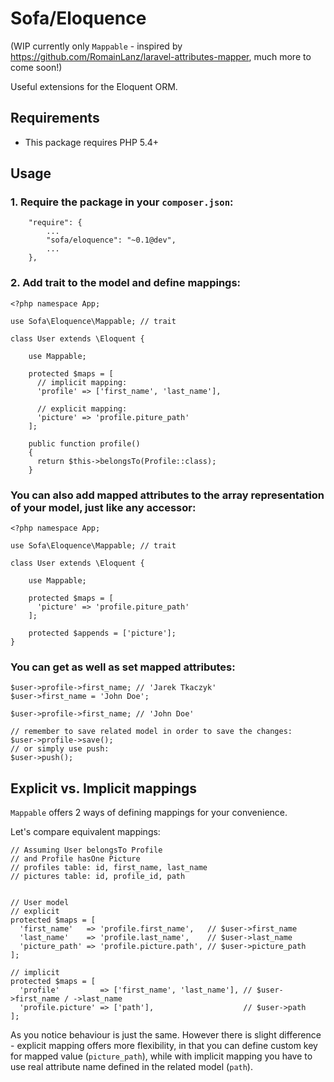 # Sofa/Eloquence

(WIP currently only `Mappable` - inspired by https://github.com/RomainLanz/laravel-attributes-mapper, much more to come soon!)

Useful extensions for the Eloquent ORM.

## Requirements

* This package requires PHP 5.4+

## Usage

### 1. Require the package in your `composer.json`:

```
    "require": {
        ...
        "sofa/eloquence": "~0.1@dev",
        ...
    },

```

### 2. Add trait to the model and define mappings:

```
<?php namespace App;

use Sofa\Eloquence\Mappable; // trait

class User extends \Eloquent {

    use Mappable;

    protected $maps = [
      // implicit mapping:
      'profile' => ['first_name', 'last_name'],

      // explicit mapping:
      'picture' => 'profile.piture_path'
    ];

    public function profile()
    {
      return $this->belongsTo(Profile::class);
    }
```

### You can also add mapped attributes to the array representation of your model, just like any accessor:

```
<?php namespace App;

use Sofa\Eloquence\Mappable; // trait

class User extends \Eloquent {

    use Mappable;

    protected $maps = [
      'picture' => 'profile.piture_path'
    ];

    protected $appends = ['picture'];
}
```

### You can get as well as set mapped attributes:

```
$user->profile->first_name; // 'Jarek Tkaczyk'
$user->first_name = 'John Doe';

$user->profile->first_name; // 'John Doe'

// remember to save related model in order to save the changes:
$user->profile->save();
// or simply use push:
$user->push();
```


## Explicit vs. Implicit mappings

`Mappable` offers 2 ways of defining mappings for your convenience.

Let's compare equivalent mappings:
```
// Assuming User belongsTo Profile
// and Profile hasOne Picture
// profiles table: id, first_name, last_name
// pictures table: id, profile_id, path


// User model
// explicit
protected $maps = [
  'first_name'   => 'profile.first_name',   // $user->first_name
  'last_name'    => 'profile.last_name',    // $user->last_name
  'picture_path' => 'profile.picture.path', // $user->picture_path
];

// implicit
protected $maps = [
  'profile'         => ['first_name', 'last_name'], // $user->first_name / ->last_name
  'profile.picture' => ['path'],                    // $user->path
];
```

As you notice behaviour is just the same. However there is slight difference - explicit mapping offers more flexibility, in that you can define custom key for mapped value (`picture_path`), while with implicit mapping you have to use real attribute name defined in the related model (`path`).
